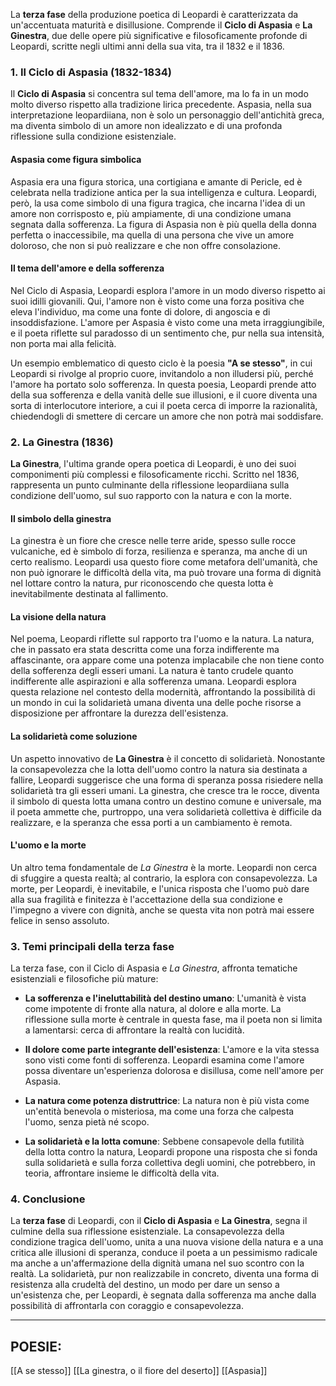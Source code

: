 La **terza fase** della produzione poetica di Leopardi è caratterizzata da un'accentuata maturità e disillusione. Comprende il **Ciclo di Aspasia** e **La Ginestra**, due delle opere più significative e filosoficamente profonde di Leopardi, scritte negli ultimi anni della sua vita, tra il 1832 e il 1836.

### 1. **Il Ciclo di Aspasia (1832-1834)**

Il **Ciclo di Aspasia** si concentra sul tema dell'amore, ma lo fa in un modo molto diverso rispetto alla tradizione lirica precedente. Aspasia, nella sua interpretazione leopardiiana, non è solo un personaggio dell'antichità greca, ma diventa simbolo di un amore non idealizzato e di una profonda riflessione sulla condizione esistenziale.

#### **Aspasia come figura simbolica**

Aspasia era una figura storica, una cortigiana e amante di Pericle, ed è celebrata nella tradizione antica per la sua intelligenza e cultura. Leopardi, però, la usa come simbolo di una figura tragica, che incarna l'idea di un amore non corrisposto e, più ampiamente, di una condizione umana segnata dalla sofferenza. La figura di Aspasia non è più quella della donna perfetta o inaccessibile, ma quella di una persona che vive un amore doloroso, che non si può realizzare e che non offre consolazione.

#### **Il tema dell'amore e della sofferenza**

Nel Ciclo di Aspasia, Leopardi esplora l'amore in un modo diverso rispetto ai suoi idilli giovanili. Qui, l'amore non è visto come una forza positiva che eleva l'individuo, ma come una fonte di dolore, di angoscia e di insoddisfazione. L'amore per Aspasia è visto come una meta irraggiungibile, e il poeta riflette sul paradosso di un sentimento che, pur nella sua intensità, non porta mai alla felicità.

Un esempio emblematico di questo ciclo è la poesia **"A se stesso"**, in cui Leopardi si rivolge al proprio cuore, invitandolo a non illudersi più, perché l'amore ha portato solo sofferenza. In questa poesia, Leopardi prende atto della sua sofferenza e della vanità delle sue illusioni, e il cuore diventa una sorta di interlocutore interiore, a cui il poeta cerca di imporre la razionalità, chiedendogli di smettere di cercare un amore che non potrà mai soddisfare.

### 2. **La Ginestra (1836)**

**La Ginestra**, l'ultima grande opera poetica di Leopardi, è uno dei suoi componimenti più complessi e filosoficamente ricchi. Scritto nel 1836, rappresenta un punto culminante della riflessione leopardiiana sulla condizione dell'uomo, sul suo rapporto con la natura e con la morte.

#### **Il simbolo della ginestra**

La ginestra è un fiore che cresce nelle terre aride, spesso sulle rocce vulcaniche, ed è simbolo di forza, resilienza e speranza, ma anche di un certo realismo. Leopardi usa questo fiore come metafora dell'umanità, che non può ignorare le difficoltà della vita, ma può trovare una forma di dignità nel lottare contro la natura, pur riconoscendo che questa lotta è inevitabilmente destinata al fallimento.

#### **La visione della natura**

Nel poema, Leopardi riflette sul rapporto tra l'uomo e la natura. La natura, che in passato era stata descritta come una forza indifferente ma affascinante, ora appare come una potenza implacabile che non tiene conto della sofferenza degli esseri umani. La natura è tanto crudele quanto indifferente alle aspirazioni e alla sofferenza umana. Leopardi esplora questa relazione nel contesto della modernità, affrontando la possibilità di un mondo in cui la solidarietà umana diventa una delle poche risorse a disposizione per affrontare la durezza dell'esistenza.

#### **La solidarietà come soluzione**

Un aspetto innovativo de **La Ginestra** è il concetto di solidarietà. Nonostante la consapevolezza che la lotta dell'uomo contro la natura sia destinata a fallire, Leopardi suggerisce che una forma di speranza possa risiedere nella solidarietà tra gli esseri umani. La ginestra, che cresce tra le rocce, diventa il simbolo di questa lotta umana contro un destino comune e universale, ma il poeta ammette che, purtroppo, una vera solidarietà collettiva è difficile da realizzare, e la speranza che essa porti a un cambiamento è remota.

#### **L'uomo e la morte**

Un altro tema fondamentale de _La Ginestra_ è la morte. Leopardi non cerca di sfuggire a questa realtà; al contrario, la esplora con consapevolezza. La morte, per Leopardi, è inevitabile, e l'unica risposta che l'uomo può dare alla sua fragilità e finitezza è l'accettazione della sua condizione e l'impegno a vivere con dignità, anche se questa vita non potrà mai essere felice in senso assoluto.

### 3. **Temi principali della terza fase**

La terza fase, con il Ciclo di Aspasia e _La Ginestra_, affronta tematiche esistenziali e filosofiche più mature:

- **La sofferenza e l'ineluttabilità del destino umano**: L'umanità è vista come impotente di fronte alla natura, al dolore e alla morte. La riflessione sulla morte è centrale in questa fase, ma il poeta non si limita a lamentarsi: cerca di affrontare la realtà con lucidità.
    
- **Il dolore come parte integrante dell'esistenza**: L'amore e la vita stessa sono visti come fonti di sofferenza. Leopardi esamina come l'amore possa diventare un'esperienza dolorosa e disillusa, come nell'amore per Aspasia.
    
- **La natura come potenza distruttrice**: La natura non è più vista come un'entità benevola o misteriosa, ma come una forza che calpesta l'uomo, senza pietà né scopo.
    
- **La solidarietà e la lotta comune**: Sebbene consapevole della futilità della lotta contro la natura, Leopardi propone una risposta che si fonda sulla solidarietà e sulla forza collettiva degli uomini, che potrebbero, in teoria, affrontare insieme le difficoltà della vita.
    

### 4. **Conclusione**

La **terza fase** di Leopardi, con il **Ciclo di Aspasia** e **La Ginestra**, segna il culmine della sua riflessione esistenziale. La consapevolezza della condizione tragica dell'uomo, unita a una nuova visione della natura e a una critica alle illusioni di speranza, conduce il poeta a un pessimismo radicale ma anche a un'affermazione della dignità umana nel suo scontro con la realtà. La solidarietà, pur non realizzabile in concreto, diventa una forma di resistenza alla crudeltà del destino, un modo per dare un senso a un'esistenza che, per Leopardi, è segnata dalla sofferenza ma anche dalla possibilità di affrontarla con coraggio e consapevolezza.

---

POESIE:
---
[[A se stesso]]
[[La ginestra, o il fiore del deserto]]
[[Aspasia]]
